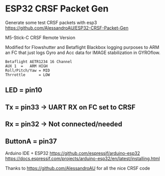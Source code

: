 # ESP32 CRSF Packet Gen
 Generate some test CRSF packets with esp3
 https://github.com/AlessandroAU/ESP32-CRSF-Packet-Gen



M5-Stick-C CRSF Remote Version

Modified for Flowshutter and Betaflight Blackbox logging purposes
to ARM an FC that just logs Gyro and Acc data for IMAGE stabilization in GYROflow.

    Betaflight AETR1234 16 Channel
    AUX 1  =   ARM HIGH
    Roll/Pitch/Yaw = MID
    Thrrottle      = LOW

  LED      =   pin10
  ------------------
  Tx       =   pin33  -> UART RX on FC set to CRSF
  ------------------
  Rx       =   pin32  -> Not connected/needed
  ------------------
  ButtonA  =   pin37
  ------------------
  
  
Arduino IDE + ESP32 
https://github.com/espressif/arduino-esp32
https://docs.espressif.com/projects/arduino-esp32/en/latest/installing.html 


Thanks to https://github.com/AlessandroAU for all the nice CRSF code
